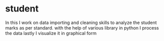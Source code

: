 # student
In this I work on data importing and cleaning skills to analyze the student marks as per standard. with the help of various library in python I process the data lastly I visualize it in graphical form 

